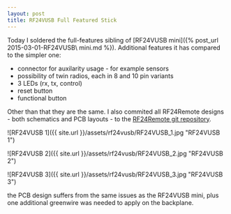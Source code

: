 ```yaml
---
layout: post
title: RF24VUSB Full Featured Stick
---
```


Today I soldered the full-features sibling of [RF24VUSB mini]({% post_url 2015-03-01-RF24VUSB\ mini.md %}). Additional features it has compared to the simpler one:

* connector for auxilarity usage - for example sensors
* possibility of twin radios, each in 8 and 10 pin variants
* 3 LEDs (rx, tx, control)
* reset button
* functional button

Other than that they are the same.
I also commited all RF24Remote designs - both schematics and PCB layouts - to the [RF24Remote git repository](https://github.com/mz-fuzzy/RF24Remote/tree/master/hardware).

![RF24VUSB 1]({{ site.url }}/assets/rf24vusb/RF24VUSB_1.jpg "RF24VUSB 1")

![RF24VUSB 2]({{ site.url }}/assets/rf24vusb/RF24VUSB_2.jpg "RF24VUSB 2")

![RF24VUSB 3]({{ site.url }}/assets/rf24vusb/RF24VUSB_3.jpg "RF24VUSB 3")

the PCB design suffers from the same issues as the RF24VUSB mini, plus one additional greenwire was needed to apply on the backplane.
